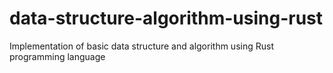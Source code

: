 # data-structure-algorithm-using-rust
Implementation of basic data structure and algorithm using Rust programming language
